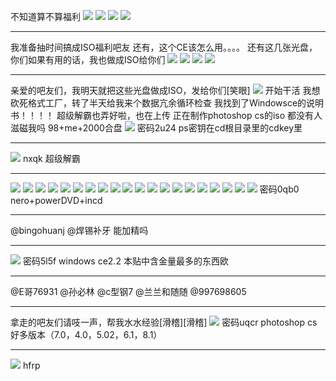 不知道算不算福利
![](https://wvbarchive.s3-ap-northeast-1.amazonaws.com/5289760554/3379ce763912b31b06135beb8c18367ad8b4e1ef.jpg)
![](https://wvbarchive.s3-ap-northeast-1.amazonaws.com/5289760554/e0186ffb513d269786ac9e9f5ffbb2fb4116d8ef.jpg)
![](https://wvbarchive.s3-ap-northeast-1.amazonaws.com/5289760554/2b946b328744ebf8e3b8f3fdd3f9d72a6259a719.jpg)
![](https://wvbarchive.s3-ap-northeast-1.amazonaws.com/5289760554/25cc6bd6912397ddb8b10fc65382b2b7d2a28719.jpg)
***
我准备抽时间搞成ISO福利吧友
还有，这个CE该怎么用。。。。
还有这几张光盘，你们如果有用的话，我也做成ISO给你们
![](https://wvbarchive.s3-ap-northeast-1.amazonaws.com/5289760554/e1b0ca355982b2b7306dd3063badcbef74099b7c.jpg)
![](https://wvbarchive.s3-ap-northeast-1.amazonaws.com/5289760554/91e714f182025aafc5a89409f1edab64014f1a4b.jpg)
![](https://wvbarchive.s3-ap-northeast-1.amazonaws.com/5289760554/4e007cd4ad6eddc4190a5e3933dbb6fd5066337c.jpg)
![](https://wvbarchive.s3-ap-northeast-1.amazonaws.com/5289760554/7627b238b6003af3f72036a23f2ac65c1238b654.jpg)
***
亲爱的吧友们，我明天就把这些光盘做成ISO，发给你们[笑眼]
![](https://wvbarchive.s3-ap-northeast-1.amazonaws.com/5289760554/b7c2c8c279310a5511e64330bd4543a98026102d.jpg)
开始干活
我想砍死格式工厂，转了半天给我来个数据亢余循环检查
我找到了Windowsce的说明书！！！！
超级解霸也弄好啦，也在上传
正在制作photoshop cs的iso
都没有人滋磁我吗
98+me+2000合盘
![](连接http://pan.baidu.com/s/1dFnKe)
密码2u24
ps密钥在cd根目录里的cdkey里
***
![](http://pan.baidu.com/s/1eRFSffk)
nxqk
超级解霸
***
![](https://wvbarchive.s3-ap-northeast-1.amazonaws.com/5289760554/c7b08cf91a4c510f0bf81cde6a59252dd52aa528.jpg)
![](https://wvbarchive.s3-ap-northeast-1.amazonaws.com/5289760554/25cc6bd6912397dd514566c05382b2b7d1a28728.jpg)
![](https://wvbarchive.s3-ap-northeast-1.amazonaws.com/5289760554/792fd1fc5266d0166b2f60ec9d2bd40734fa3531.jpg)
![](https://wvbarchive.s3-ap-northeast-1.amazonaws.com/5289760554/3fca0008c93d70cf7fc554c9f2dcd100bba12b28.jpg)
![](https://wvbarchive.s3-ap-northeast-1.amazonaws.com/5289760554/4a2505d8f2d3572cbdd462188013632763d0c332.jpg)
![](https://wvbarchive.s3-ap-northeast-1.amazonaws.com/5289760554/ab0c7d4d510fd9f90421abad2f2dd42a2934a432.jpg)
![](https://wvbarchive.s3-ap-northeast-1.amazonaws.com/5289760554/3b006dd062d9f2d3fc2eda2ba3ec8a136227cc29.jpg)
![](https://wvbarchive.s3-ap-northeast-1.amazonaws.com/5289760554/9da0314f9258d10999d25776db58ccbf6d814d32.jpg)
![](https://wvbarchive.s3-ap-northeast-1.amazonaws.com/5289760554/e4361a1fd21b0ef442d9669ad7c451da80cb3e32.jpg)
![](https://wvbarchive.s3-ap-northeast-1.amazonaws.com/5289760554/38049037afc37931745978ede1c4b74542a91132.jpg)
![](https://wvbarchive.s3-ap-northeast-1.amazonaws.com/5289760554/f08aad8165380cd77c875b29ab44ad345b82814b.jpg)
![](https://wvbarchive.s3-ap-northeast-1.amazonaws.com/5289760554/d0a6ff23720e0cf3139eb73f0046f21fbc09aafb.jpg)
![](https://wvbarchive.s3-ap-northeast-1.amazonaws.com/5289760554/592cdb3fb13533fab12e6aeaa2d3fd1f43345b4b.jpg)
![](https://wvbarchive.s3-ap-northeast-1.amazonaws.com/5289760554/792fd1fc5266d016688167ec9d2bd40737fa354b.jpg)
![](https://wvbarchive.s3-ap-northeast-1.amazonaws.com/5289760554/2c75e70b19d8bc3e8060ff0e888ba61eaad345fb.jpg)
![](https://wvbarchive.s3-ap-northeast-1.amazonaws.com/5289760554/2ef27a940a7b0208dd51c62568d9f2d3552cc854.jpg)
![](https://wvbarchive.s3-ap-northeast-1.amazonaws.com/5289760554/973e1cca0a46f21f76aca797fc246b600e33ae54.jpg)
![](https://wvbarchive.s3-ap-northeast-1.amazonaws.com/5289760554/cb20d41d8701a18b1f83eb8b942f07082a38fe84.jpg)
![](https://wvbarchive.s3-ap-northeast-1.amazonaws.com/5289760554/f47beb5594eef01f238fe101eafe9925be317d54.jpg)
![](http://pan.baidu.com/s/1kUPlu)
密码0qb0
nero+powerDVD+incd
***
@bingohuanj 
@焊锡补牙 
能加精吗
***
![](http://pan.baidu.com/s/1bKJYBs)
密码5l5f
windows ce2.2
本贴中含金量最多的东西欧
***
@E哥76931
@孙必林
@c型钢7
@兰兰和随随
@997698605
***
拿走的吧友们请吱一声，帮我水水经验[滑稽][滑稽]
![](http://pan.baidu.com/s/1bpo4m1x)
密码uqcr
photoshop cs好多版本（7.0，4.0，5.02，6.1，8.1）
***
![](http://pan.baidu.com/s/1qY0qu)
hfrp
